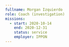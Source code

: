 ```yaml
---
fullname: Morgan Izquierdo
role: Coach (investigation)
missions:
  - start: 2020-10-14
    end: 2020-12-31
    status: service
    employer: IPPON
---
```

